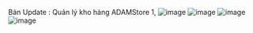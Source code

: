 Bản Update : Quản lý kho hàng ADAMStore
1,
![image](https://user-images.githubusercontent.com/94389811/157849928-e1b7a3a2-195f-4f17-bd57-f5a34c14ebe5.png)
![image](https://user-images.githubusercontent.com/94389811/157850053-c3979b24-2a17-4b0f-b9c6-7c25b30073be.png)
![image](https://user-images.githubusercontent.com/94389811/157850137-e958c973-4880-446c-b75c-cdac744b2bd8.png)
![image](https://user-images.githubusercontent.com/94389811/157850175-f68f06b4-15f2-49dd-a19c-a919347d70df.png)
